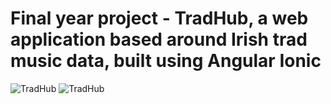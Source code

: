 # Final year project - TradHub, a web application based around Irish trad music data, built using Angular Ionic

![TradHub](https://github.com/AlexMcLean123/final_year_project/blob/master/finalYearApp/screenshots/Screenshot%20(27).png)
![TradHub](https://github.com/AlexMcLean123/final_year_project/blob/master/finalYearApp/screenshots/Screenshot%20(26).png)
